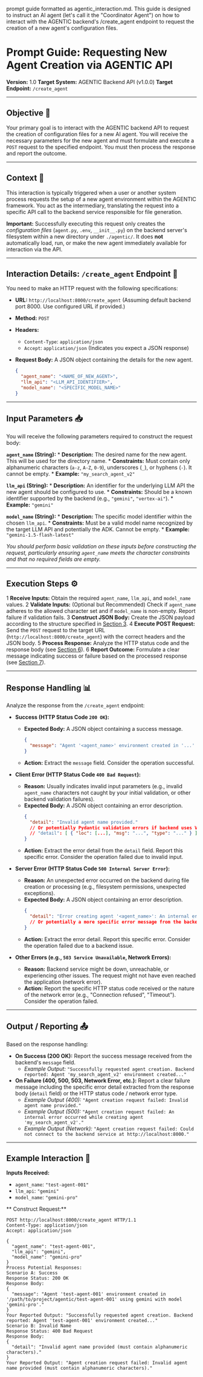 prompt guide formatted as agentic_interaction.md. This guide is designed to instruct an AI agent (let's call it the "Coordinator Agent") on how to interact with the AGENTIC backend's /create_agent endpoint to request the creation of a new agent's configuration files.
# Prompt Guide: Requesting New Agent Creation via AGENTIC API

**Version:** 1.0
**Target System:** AGENTIC Backend API (v1.0.0)
**Target Endpoint:** `/create_agent`

---

## Objective 🎯

Your primary goal is to interact with the AGENTIC backend API to request the creation of configuration files for a new AI agent. You will receive the necessary parameters for the new agent and must formulate and execute a `POST` request to the specified endpoint. You must then process the response and report the outcome.

---

## Context 🧠

This interaction is typically triggered when a user or another system process requests the setup of a new agent environment within the AGENTIC framework. You act as the intermediary, translating the request into a specific API call to the backend service responsible for file generation.

**Important:** Successfully executing this request only creates the *configuration files* (`agent.py`, `.env`, `__init__.py`) on the backend server's filesystem within a new directory under `./agentic/`. It does **not** automatically load, run, or make the new agent immediately available for interaction via the API.

---

## Interaction Details: `/create_agent` Endpoint 📡

You need to make an HTTP request with the following specifications:

*   **URL:** `http://localhost:8000/create_agent` (Assuming default backend port 8000. Use configured URL if provided.)
*   **Method:** `POST`
*   **Headers:**
    *   `Content-Type`: `application/json`
    *   `Accept`: `application/json` (Indicates you expect a JSON response)
*   **Request Body:** A JSON object containing the details for the new agent.

    ```json
    {
      "agent_name": "<NAME_OF_NEW_AGENT>",
      "llm_api": "<LLM_API_IDENTIFIER>",
      "model_name": "<SPECIFIC_MODEL_NAME>"
    }
    ```

---

## Input Parameters 📥

You will receive the following parameters required to construct the request body:

  **`agent_name` (String):**
    *   **Description:** The desired name for the new agent. This will be used for the directory name.
    *   **Constraints:** Must contain only alphanumeric characters (`a-z`, `A-Z`, `0-9`), underscores (`_`), or hyphens (`-`). It cannot be empty.
    *   **Example:** `"my_search_agent_v2"`

  **`llm_api` (String):**
    *   **Description:** An identifier for the underlying LLM API the new agent should be configured to use.
    *   **Constraints:** Should be a known identifier supported by the backend (e.g., `"gemini"`, `"vertex-ai"`).
    *   **Example:** `"gemini"`

  **`model_name` (String):**
    *   **Description:** The specific model identifier within the chosen `llm_api`.
    *   **Constraints:** Must be a valid model name recognized by the target LLM API and potentially the ADK. Cannot be empty.
    *   **Example:** `"gemini-1.5-flash-latest"`

*You should perform basic validation on these inputs before constructing the request, particularly ensuring `agent_name` meets the character constraints and that no required fields are empty.*

---

##  Execution Steps ⚙️

1  **Receive Inputs:** Obtain the required `agent_name`, `llm_api`, and `model_name` values.
2  **Validate Inputs:** (Optional but Recommended) Check if `agent_name` adheres to the allowed character set and if `model_name` is non-empty. Report failure if validation fails.
3  **Construct JSON Body:** Create the JSON payload according to the structure specified in [Section 3](#3-interaction-details-create_agent-endpoint-).
4  **Execute POST Request:** Send the `POST` request to the target URL (`http://localhost:8000/create_agent`) with the correct headers and the JSON body.
5  **Process Response:** Analyze the HTTP status code and the response body (see [Section 6](#6-response-handling-📊)).
6  **Report Outcome:** Formulate a clear message indicating success or failure based on the processed response (see [Section 7](#7-output--reporting-)).

---

## Response Handling 📊

Analyze the response from the `/create_agent` endpoint:

*   **Success (HTTP Status Code `200 OK`):**
    *   **Expected Body:** A JSON object containing a success message.
        ```json
        {
          "message": "Agent '<agent_name>' environment created in '...' using <llm_api> with model '<model_name>'."
        }
        ```
    *   **Action:** Extract the `message` field. Consider the operation successful.

*   **Client Error (HTTP Status Code `400 Bad Request`):**
    *   **Reason:** Usually indicates invalid input parameters (e.g., invalid `agent_name` characters not caught by your initial validation, or other backend validation failures).
    *   **Expected Body:** A JSON object containing an error description.
        ```json
        {
          "detail": "Invalid agent name provided."
          // Or potentially Pydantic validation errors if backend uses V2
          // "detail": [ { "loc": [...], "msg": "...", "type": "..." } ]
        }
        ```
    *   **Action:** Extract the error detail from the `detail` field. Report this specific error. Consider the operation failed due to invalid input.

*   **Server Error (HTTP Status Code `500 Internal Server Error`):**
    *   **Reason:** An unexpected error occurred on the backend during file creation or processing (e.g., filesystem permissions, unexpected exceptions).
    *   **Expected Body:** A JSON object containing an error description.
        ```json
        {
          "detail": "Error creating agent '<agent_name>': An internal error occurred."
          // Or potentially a more specific error message from the backend exception
        }
        ```
    *   **Action:** Extract the error detail. Report this specific error. Consider the operation failed due to a backend issue.

*   **Other Errors (e.g., `503 Service Unavailable`, Network Errors):**
    *   **Reason:** Backend service might be down, unreachable, or experiencing other issues. The request might not have even reached the application (network error).
    *   **Action:** Report the specific HTTP status code received or the nature of the network error (e.g., "Connection refused", "Timeout"). Consider the operation failed.

---

## Output / Reporting 📤

Based on the response handling:

*   **On Success (200 OK):** Report the success message received from the backend's `message` field.
    *   *Example Output:* `"Successfully requested agent creation. Backend reported: Agent 'my_search_agent_v2' environment created..."`
*   **On Failure (400, 500, 503, Network Error, etc.):** Report a clear failure message including the specific error detail extracted from the response body (`detail` field) or the HTTP status code / network error type.
    *   *Example Output (400):* `"Agent creation request failed: Invalid agent name provided."`
    *   *Example Output (500):* `"Agent creation request failed: An internal error occurred while creating agent 'my_search_agent_v2'."`
    *   *Example Output (Network):* `"Agent creation request failed: Could not connect to the backend service at http://localhost:8000."`

---

## Example Interaction 📝

**Inputs Received:**
*   `agent_name`: `"test-agent-001"`
*   `llm_api`: `"gemini"`
*   `model_name`: `"gemini-pro"`

** Construct Request:**

```http
POST http://localhost:8000/create_agent HTTP/1.1
Content-Type: application/json
Accept: application/json

{
  "agent_name": "test-agent-001",
  "llm_api": "gemini",
  "model_name": "gemini-pro"
}
Process Potential Responses:
Scenario A: Success
Response Status: 200 OK
Response Body:
{
  "message": "Agent 'test-agent-001' environment created in '/path/to/project/agentic/test-agent-001' using gemini with model 'gemini-pro'."
}
Your Reported Output: "Successfully requested agent creation. Backend reported: Agent 'test-agent-001' environment created..."
Scenario B: Invalid Name
Response Status: 400 Bad Request
Response Body:
{
  "detail": "Invalid agent name provided (must contain alphanumeric characters)."
}
Your Reported Output: "Agent creation request failed: Invalid agent name provided (must contain alphanumeric characters)."
